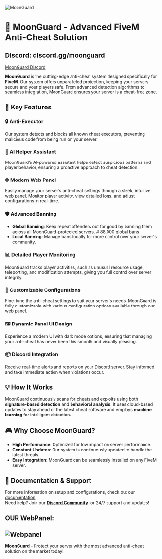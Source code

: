 
![MoonGuard](https://i.ibb.co/pjYw4rWm/Bildschirmfoto-2025-02-24-um-11-30-40.png)

# 🌙 MoonGuard - Advanced FiveM Anti-Cheat Solution

## Discord: discord.gg/moonguard
[MoonGuard Discord](https://discord.gg/moonguard)


**MoonGuard** is the cutting-edge anti-cheat system designed specifically for **FiveM**. Our system offers unparalleled protection, keeping your servers secure and your players safe. From advanced detection algorithms to seamless integration, MoonGuard ensures your server is a cheat-free zone.



## 🚀 Key Features

### 🔒 **Anti-Executor**
Our system detects and blocks all known cheat executors, preventing malicious code from being run on your server.

### 👮 **AI Helper Assistant**
MoonGuard’s AI-powered assistant helps detect suspicious patterns and player behavior, ensuring a proactive approach to cheat detection.

### 🌐 **Modern Web Panel**
Easily manage your server’s anti-cheat settings through a sleek, intuitive web panel. Monitor player activity, view detailed logs, and adjust configurations in real-time.

### 🛡️ **Advanced Banning**
- **Global Banning**: Keep repeat offenders out for good by banning them across all MoonGuard-protected servers. # 88.000 global bans
- **Local Banning**: Manage bans locally for more control over your server's community.

### 📊 **Detailed Player Monitoring**
MoonGuard tracks player activities, such as unusual resource usage, teleporting, and modification attempts, giving you full control over server integrity.

### 💾 **Customizable Configurations**
Fine-tune the anti-cheat settings to suit your server's needs. MoonGuard is fully customizable with various configuration options available through our web panel.

### 🖼️ **Dynamic Panel UI Design**
Experience a modern UI with dark mode options, ensuring that managing your anti-cheat has never been this smooth and visually pleasing.

### 📦 **Discord Integration**
Receive real-time alerts and reports on your Discord server. Stay informed and take immediate action when violations occur.

## 💡 How It Works
MoonGuard continuously scans for cheats and exploits using both **signature-based detection** and **behavioral analysis**. It uses cloud-based updates to stay ahead of the latest cheat software and employs **machine learning** for intelligent detection.

## 🎮 Why Choose MoonGuard?
- **High Performance**: Optimized for low impact on server performance.
- **Constant Updates**: Our system is continuously updated to handle the latest threats.
- **Easy Integration**: MoonGuard can be seamlessly installed on any FiveM server.

## 📖 Documentation & Support
For more information on setup and configurations, check out our [documentation](https://discord.gg/wgKJMdHvkE).  
Need help? Join our **[Discord Community](https://discord.gg/wgKJMdHvkE)** for 24/7 support and updates!

## OUR WebPanel:
![Webpanel](https://i.ibb.co/FY7pYZR/Bild-2025-01-02-131954391.png)
---

**MoonGuard** - Protect your server with the most advanced anti-cheat solution on the market today!
